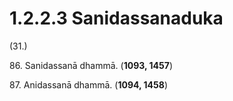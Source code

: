 

# 1.2.2.3 Sanidassanaduka





(31.)

86\. Sanidassanā dhammā. (**1093, 1457**)

87\. Anidassanā dhammā. (**1094, 1458**)



